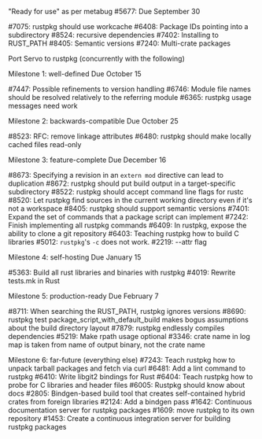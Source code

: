 "Ready for use" as per metabug #5677:
Due September 30

#7075: rustpkg should use workcache
#6408: Package IDs pointing into a subdirectory
#8524: recursive dependencies
#7402: Installing to RUST_PATH
#8405: Semantic versions
#7240: Multi-crate packages

Port Servo to rustpkg (concurrently with the following)

Milestone 1: well-defined
Due October 15

#7447: Possible refinements to version handling
#6746: Module file names should be resolved relatively to the referring module
#6365: rustpkg usage messages need work

Milestone 2: backwards-compatible
Due October 25

#8523: RFC: remove linkage attributes
#6480: rustpkg should make locally cached files read-only

Milestone 3: feature-complete
Due December 16

#8673: Specifying a revision in an `extern mod` directive can lead to duplication
#8672: rustpkg should put build output in a target-specific subdirectory
#8522: rustpkg should accept command line flags for rustc
#8520: Let rustpkg find sources in the current working directory even if it's not a workspace
#8405: rustpkg should support semantic versions
#7401: Expand the set of commands that a package script can implement
#7242: Finish implementing all rustpkg commands
#6409: In rustpkg, expose the ability to clone a git repository
#6403: Teaching rustpkg how to build C libraries
#5012: `rustpkg`'s `-c` does not work.
#2219: --attr flag

Milestone 4: self-hosting
Due January 15

#5363: Build all rust libraries and binaries with rustpkg
#4019: Rewrite tests.mk in Rust

Milestone 5: production-ready
Due February 7

#8711: When searching the RUST_PATH, rustpkg ignores versions
#8690: rustpkg test package_script_with_default_build makes bogus assumptions about the build directory layout
#7879: rustpkg endlessly compiles dependencies
#5219: Make rpath usage optional 
#3346: crate name in log map is taken from name of output binary, not the crate name

Milestone 6: far-future (everything else)
#7243: Teach rustpkg how to unpack tarball packages and fetch via curl
#6481: Add a lint command to rustpkg
#6410: Write libgit2 bindings for Rust
#6404: Teach rustpkg how to probe for C libraries and header files
#6005: Rustpkg should know about docs
#2805: Bindgen-based build tool that creates self-contained hybrid crates from foreign libraries
#2124: Add a bindgen pass
#1642: Continuous documentation server for rustpkg packages
#1609: move rustpkg to its own repository
#1453: Create a continuous integration server for building rustpkg packages
